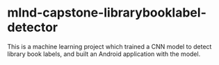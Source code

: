 # mlnd-capstone-librarybooklabel-detector
This is a machine learning project which trained a CNN model to detect library book labels, and built an Android application with the model.
